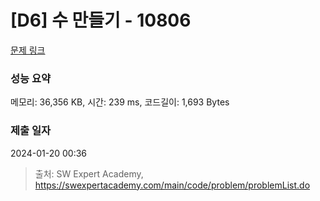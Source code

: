 # [D6] 수 만들기 - 10806 

[문제 링크](https://swexpertacademy.com/main/code/problem/problemDetail.do?contestProbId=AXTC4piqD_IDFASe) 

### 성능 요약

메모리: 36,356 KB, 시간: 239 ms, 코드길이: 1,693 Bytes

### 제출 일자

2024-01-20 00:36



> 출처: SW Expert Academy, https://swexpertacademy.com/main/code/problem/problemList.do